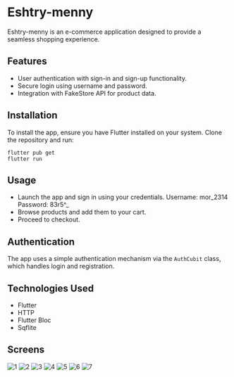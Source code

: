 # Eshtry-menny

Eshtry-menny is an e-commerce application designed to provide a seamless shopping experience.

## Features

- User authentication with sign-in and sign-up functionality.
- Secure login using username and password.
- Integration with FakeStore API for product data.

## Installation

To install the app, ensure you have Flutter installed on your system. Clone the repository and run:

```
flutter pub get
flutter run
```

## Usage

- Launch the app and sign in using your credentials. Username: mor_2314 Password: 83r5^_
- Browse products and add them to your cart.
- Proceed to checkout.

## Authentication

The app uses a simple authentication mechanism via the `AuthCubit` class, which handles login and registration.

## Technologies Used

- Flutter
- HTTP
- Flutter Bloc
- Sqflite

## Screens
![1](https://github.com/user-attachments/assets/bcf721fb-8685-441f-9bcb-a942f4c69e00)
![2](https://github.com/user-attachments/assets/b8554623-f987-4973-962b-e69ebcf78ad0)
![3](https://github.com/user-attachments/assets/a384b7e2-95e0-4d91-b070-f48df1b28f3a)
![4](https://github.com/user-attachments/assets/c0ac21b0-14f4-4d82-ae00-88e5c315a4d2)
![5](https://github.com/user-attachments/assets/8d9afada-48f5-42e8-9143-63a31ea6045b)
![6](https://github.com/user-attachments/assets/8b958fd1-2c5e-4bd6-a5cc-5ff153559c73)
![7](https://github.com/user-attachments/assets/7a13d051-ce1e-4b0f-8ff9-89f0344dcbae)
